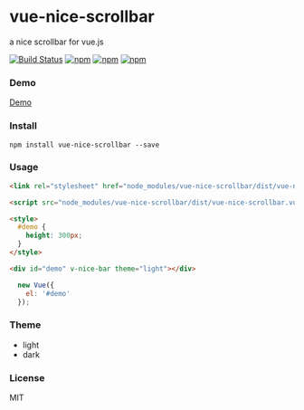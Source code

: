 # vue-nice-scrollbar

a nice scrollbar for vue.js

[![Build Status](https://travis-ci.org/hustcc/echarts-for-react.svg?branch=master)](https://travis-ci.org/undrizzle/vue-nice-scrollbar) [![npm](https://img.shields.io/npm/v/vue-nice-scrollbar.svg?style=flat-square)](https://www.npmjs.com/package/vue-nice-scrollbar) [![npm](https://img.shields.io/npm/dt/vue-nice-scrollbar.svg?style=flat-square)](https://www.npmjs.com/package/vue-nice-scrollbar) [![npm](https://img.shields.io/npm/l/vue-nice-scrollbar.svg?style=flat-square)](https://www.npmjs.com/package/vue-nice-scrollbar)

### Demo

[Demo](http://forsigner.com/nice-bar)

### Install

```
npm install vue-nice-scrollbar --save
```

### Usage

``` html
<link rel="stylesheet" href="node_modules/vue-nice-scrollbar/dist/vue-nice-scrollbar.css" />

<script src="node_modules/vue-nice-scrollbar/dist/vue-nice-scrollbar.vue"></script>

<style>
  #demo {
    height: 300px;
  }
</style>

<div id="demo" v-nice-bar theme="light"></div>

```

```js
  new Vue({
    el: '#demo'
  });
```

### Theme

  * light
  * dark

### License

  MIT
